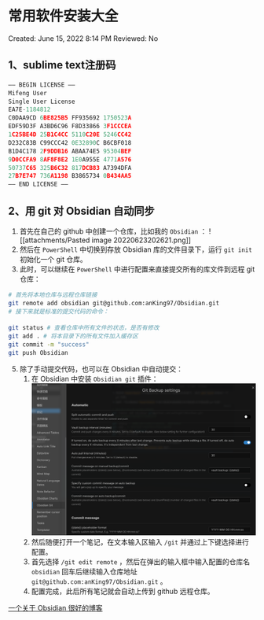 # 常用软件安装大全

Created: June 15, 2022 8:14 PM
Reviewed: No

## 1、sublime text注册码

```jsx
—– BEGIN LICENSE —–
Mifeng User
Single User License
EA7E-1184812
C0DAA9CD 6BE825B5 FF935692 1750523A
EDF59D3F A3BD6C96 F8D33866 3F1CCCEA
1C25BE4D 25B1C4CC 5110C20E 5246CC42
D232C83B C99CCC42 0E32890C B6CBF018
B1D4C178 2F9DDB16 ABAA74E5 95304BEF
9D0CCFA9 8AF8F8E2 1E0A955E 4771A576
50737C65 325B6C32 817DCB83 A7394DFA
27B7E747 736A1198 B3865734 0B434AA5
—— END LICENSE ——
```
## 2、用 git 对 Obsidian 自动同步
1. 首先在自己的 github 中创建一个仓库，比如我的 `Obsidian` ：
![[attachments/Pasted image 20220623202621.png]]
3. 然后在 `PowerShell` 中切换到存放 Obsidian 库的文件目录下，运行 `git init` 初始化一个 git 仓库。
4. 此时，可以继续在 `PowerShell` 中进行配置来直接提交所有的库文件到远程 git 仓库：
```bash
# 首先将本地仓库与远程仓库链接
git remote add obsidian git@github.com:anKing97/Obsidian.git
# 接下来就是标准的提交代码的命令：

git status # 查看仓库中所有文件的状态，是否有修改
git add . # 将本目录下的所有文件加入缓存区
git commit -m "success"  
git push Obsidian
```
5. 除了手动提交代码，也可以在 Obsidian 中自动提交：
	1. 在 Obsidian 中安装 `Obsidian git` 插件：![](attachments/Pasted%20image%2020220623205455.png)
	2. 然后随便打开一个笔记，在文本输入区输入 `/git` 并通过上下键选择进行配置。
	3. 首先选择  `/git edit remote` ，然后在弹出的输入框中输入配置的仓库名`obsidian` 回车后继续输入仓库地址 `git@github.com:anKing97/Obsidian.git` 。
	4. 配置完成，此后所有笔记就会自动上传到 github 远程仓库。

[一个关于 Obsidian 很好的博客](https://wiki.eryajf.net/pages/6ed7fe/#%E5%89%8D%E8%A8%80)
